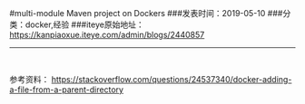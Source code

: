 #multi-module Maven project on Dockers
###发表时间：2019-05-10
###分类：docker,经验
###iteye原始地址：<a href="https://kanpiaoxue.iteye.com/admin/blogs/2440857" target="_blank">https://kanpiaoxue.iteye.com/admin/blogs/2440857</a>

---

<div class="iteye-blog-content-contain" style="font-size: 14px;"> 
 <p>&nbsp;</p> 
 <p>参考资料：&nbsp;<a href="https://stackoverflow.com/questions/24537340/docker-adding-a-file-from-a-parent-directory">https://stackoverflow.com/questions/24537340/docker-adding-a-file-from-a-parent-directory</a></p> 
</div>